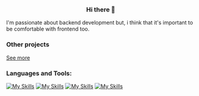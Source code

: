 <h3 align="center">Hi there 👋</h3>

<!--
**Michelle-al/Michelle-al** is a ✨ _special_ ✨ repository because its `README.md` (this file) appears on your GitHub profile.

Here are some ideas to get you started:

- 🔭 I’m currently working on ...
- 🌱 I’m currently learning ...
- 👯 I’m looking to collaborate on ...
- 🤔 I’m looking for help with ...
- 💬 Ask me about ...
- 📫 How to reach me: ...
- 😄 Pronouns: ...
- ⚡ Fun fact: ...
-->

<p>I'm passionate about backend development but, i think that it's important to be comfortable with frontend too.</p>

### Other projects
[See more](https://github.com/CDA-REM)

### Languages and Tools:

[![My Skills](https://skillicons.dev/icons?i=js,typescript,vue&theme=light)](https://skillicons.dev)
[![My Skills](https://skillicons.dev/icons?i=php,mysql,laravel,symfony,wordpress&theme=light)](https://skillicons.dev)
[![My Skills](https://skillicons.dev/icons?i=flutter&theme=light)](https://skillicons.dev)
[![My Skills](https://skillicons.dev/icons?i=figma&theme=light)](https://skillicons.dev)
